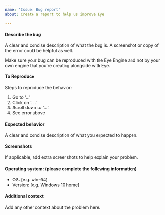 ```yaml
---
name: 'Issue: Bug report'
about: Create a report to help us improve Eye

---
```


#### Describe the bug
A clear and concise description of what the bug is.
A screenshot or copy of the error could be helpful as well.

Make sure your bug can be reproduced with the Eye Engine and not by your own engine that you're creating alongside with Eye.

#### To Reproduce
Steps to reproduce the behavior:
1. Go to '...'
2. Click on '....'
3. Scroll down to '....'
4. See error above

#### Expected behavior
A clear and concise description of what you expected to happen.

#### Screenshots
If applicable, add extra screenshots to help explain your problem.

#### Operating system: (please complete the following information)
- OS: [e.g. win-64]
- Version: [e.g. Windows 10 home]

#### Additional context
Add any other context about the problem here.